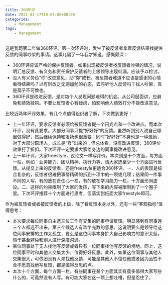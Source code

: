 ```yaml
---
title: 360环评
date: 2021-01-17T15:04:00+08:00
categories: 
    - Management
tags:
    - Management
---
```


这是我司第二年做360环评。第一次环评时，发生了被反馈者拿着反馈结果找提供反馈的同事吵架的事请。这事儿隔了一年我才知道，感慨颇深：

<!--more--> 

- 360环评应该严格的保护反馈者。如果出现被反馈者找反馈者吵架的情况，说明汇总反馈、有义务和责任保护反馈者的上级领导出现纰漏，应该予以检讨。
- 没人有义务给“你”改进意见，助“你”成长。被反馈者难道不应该是感谢的心情看待结果吗？以有则改之无则加勉的心态，去聆听他人反馈吗？找人吵架，真是孺子不可教也。
- 360环评是改进反馈，是对每个人发现问题难得的机会。从公司层面讲，应避免和绩效挂钩。不要让反馈者心有疑虑，怕影响他人绩效打分不提改进意见。

比较近两年环评效果，有几个点值得组织者了解，下次做到更好：

- 上一年环评，要求反馈者必须给被反馈者提一个闪光点和一个改进点。而本次环评，没有此要求。大部分同事只提“好好好”的反馈。虽然听到别人说自己哪里做得好，然后继续保持和发扬也很重要；同时“好好好”本身也是一种激励，对于大部分职场人，成长是“夸”出来的；但总体看，没有改进反馈，360评价效果打了折扣。下次环评一定要求大家给身边的同事提改进意见。
- 上一年环评，大家freestyle，议论文一样写评价。本次则是十个方面，每方面一栏，例如：业务能力、团队精神、执行力等，请大家选至少一个方面进行反馈。从提交上来的反馈看，还是freestyle更适合360环评。一、人的表现是综合复杂的，反馈者很难把事情精确的拆到十项中的一项或几项；结果同一件事不同的人写，有的放在责任心一栏，有的放在学习能力一栏，十方面形同虚设。二、这样的约束限制了大家的发挥，写下来的内容被限制到了一个圈子里。下次环评推荐十个方面进行思考，但落实到纸面大家freestyle即可。

作为被反馈者或者被反馈者的上级，除了看反馈本身以外，还有一些“客观指标”值得思考：

- 本次要求每位同事自主选三位工作有交集的同事申请反馈。明显感到有同事连三个人都选不出来。第三个候选人有滥竽充数的意思。这说明要么是领导给这位同事安排的工作太孤立，要么是这位同事本身扩大自己影响力的意识太低，惰于甚至避免和别人进行深度沟通。
- 某位同事处于无人找他写反馈或者只有一位同事找他写反馈的境地。同上，这位同事平时和其他人交集太少，值得好好反思。此外，如果这位同事与其他人交集很大，可依旧没有人来找他反馈，可能是其他人不信任他或者因为品性不合不愿意找他写反馈，都是值得反思的点。
- 本次十个方面，每个方面一栏。有些同事在某个方面其实有蛮多值得大家写些什么的，可竟然没有人写。有可能大家在这一项上想吐槽，但是忍住了。